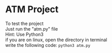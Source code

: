 # ATM Project
To test the project <br>
Just run the "atm.py" file<br>
Hint: Use Python3
<br>
if you are on linux, open the directory in terminal
 <br>write the following code:  `python3 atm.py`
